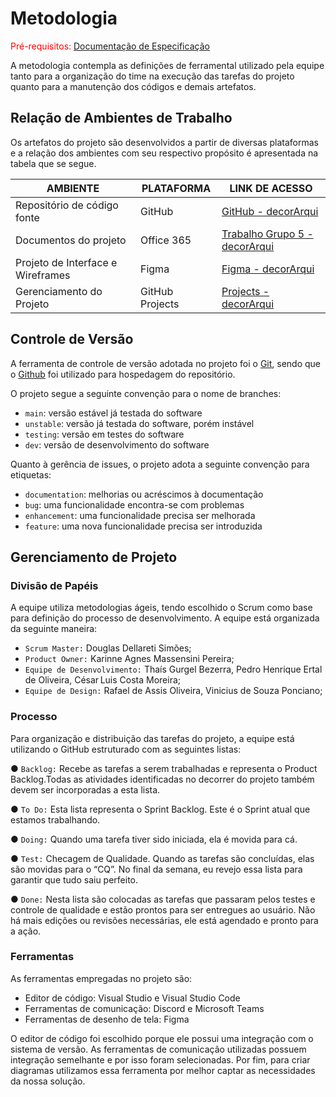 
# Metodologia

<span style="color:red">Pré-requisitos: <a href="2-Especificação do Projeto.md"> Documentação de Especificação</a></span>

A metodologia contempla as definições de ferramental utilizado pela equipe tanto para a organização do time na execução das tarefas do projeto quanto para a manutenção dos códigos e demais artefatos.  

## Relação de Ambientes de Trabalho

Os artefatos do projeto são desenvolvidos a partir de diversas plataformas e a relação dos ambientes com seu respectivo propósito é apresentada na tabela que se segue. 

| AMBIENTE    | PLATAFORMA    |   LINK DE ACESSO  |
|-------------|---------------|-------------------|
|  Repositório de código fonte  |   GitHub    |     [GitHub - decorArqui](https://github.com/ICEI-PUC-Minas-PMV-ADS/pmv-ads-2023-2-e4-proj-infra-t4-decorarqui)   | 
|  Documentos do projeto        |   Office 365   |    [Trabalho Grupo 5 - decorArqui](https://sgapucminasbr-my.sharepoint.com/:w:/g/personal/1242997_sga_pucminas_br/EWSjGcHAhh9GtRo2xZKhjG8BDlNxtwKZSjU2aHLbFiTi8Q?e=Zy4thx) | 
|  Projeto de Interface e  Wireframes  |  Figma    |    [Figma - decorArqui](https://www.figma.com/file/QynTbdt4T13ymPwJN9P6qD/decorArqui?type=design&node-id=0-1&mode=design&t=5kEGHisAYNfCSkSu-0)   | 
| Gerenciamento do Projeto | GitHub Projects  | [Projects - decorArqui](https://github.com/ICEI-PUC-Minas-PMV-ADS/pmv-ads-2023-2-e4-proj-infra-t4-decorarqui/projects?query=is%3Aopen) | 

## Controle de Versão

A ferramenta de controle de versão adotada no projeto foi o
[Git](https://git-scm.com/), sendo que o [Github](https://github.com)
foi utilizado para hospedagem do repositório.

O projeto segue a seguinte convenção para o nome de branches:

- `main`: versão estável já testada do software
- `unstable`: versão já testada do software, porém instável
- `testing`: versão em testes do software
- `dev`: versão de desenvolvimento do software

Quanto à gerência de issues, o projeto adota a seguinte convenção para
etiquetas:

- `documentation`: melhorias ou acréscimos à documentação
- `bug`: uma funcionalidade encontra-se com problemas
- `enhancement`: uma funcionalidade precisa ser melhorada
- `feature`: uma nova funcionalidade precisa ser introduzida

## Gerenciamento de Projeto

### Divisão de Papéis

A equipe utiliza metodologias ágeis, tendo escolhido o Scrum como base para definição do processo de desenvolvimento. A equipe está organizada da seguinte maneira:

- `Scrum Master:` Douglas Dellareti Simões;
- `Product Owner:` Karinne Agnes Massensini Pereira;
- `Equipe de Desenvolvimento:` Thaís Gurgel Bezerra, Pedro Henrique Ertal de Oliveira, César Luis Costa Moreira;
- `Equipe de Design:` Rafael de Assis Oliveira, Vinicius de Souza Ponciano;

### Processo

Para organização e distribuição das tarefas do projeto, a equipe está utilizando o GitHub estruturado com as seguintes listas:  

● `Backlog:` Recebe as tarefas a serem trabalhadas e representa o Product Backlog.Todas as atividades identificadas no decorrer do projeto também devem ser incorporadas a esta lista. 

● `To Do:` Esta lista representa o Sprint Backlog. Este é o Sprint atual que estamos trabalhando. 

● `Doing:` Quando uma tarefa tiver sido iniciada, ela é movida para cá. 

● `Test:` Checagem de Qualidade. Quando as tarefas são concluídas, elas são movidas para o “CQ”. No final da semana, eu revejo essa lista para garantir que tudo saiu perfeito. 

● `Done:` Nesta lista são colocadas as tarefas que passaram pelos testes e controle de qualidade e estão prontos para ser entregues ao usuário. Não há mais edições ou revisões necessárias, ele está agendado e pronto para a ação. 
 

### Ferramentas

As ferramentas empregadas no projeto são:

- Editor de código: Visual Studio e Visual Studio Code
- Ferramentas de comunicação: Discord e Microsoft Teams
- Ferramentas de desenho de tela: Figma

O editor de código foi escolhido porque ele possui uma integração com o sistema de versão. As ferramentas de comunicação utilizadas possuem integração semelhante e por isso foram selecionadas. Por fim, para criar diagramas utilizamos essa ferramenta por melhor captar as necessidades da nossa solução.
